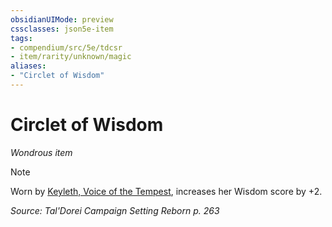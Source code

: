 ```yaml
---
obsidianUIMode: preview
cssclasses: json5e-item
tags:
- compendium/src/5e/tdcsr
- item/rarity/unknown/magic
aliases: 
- "Circlet of Wisdom"
---
```

# Circlet of Wisdom
*Wondrous item*  


> [!note]
> Worn by [Keyleth, Voice of the Tempest](2-Mechanics/CLI/bestiary/npc/keyleth-voice-of-the-tempest-tdcsr.md), increases her Wisdom score by +2.

*Source: Tal'Dorei Campaign Setting Reborn p. 263*